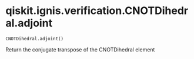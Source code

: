 # qiskit.ignis.verification.CNOTDihedral.adjoint

`CNOTDihedral.adjoint()`

Return the conjugate transpose of the CNOTDihedral element
